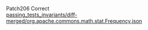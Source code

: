 Patch206 Correct  
[passing_tests_invariants/diff-merged/org.apache.commons.math.stat.Frequency.json](https://boyang9602.github.io/?datasource=https://raw.githubusercontent.com/boyang9602/tmp/master/Math/90/passing_tests_invariants/diff-merged/org.apache.commons.math.stat.Frequency.json)  
